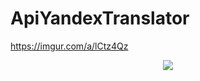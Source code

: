 # ApiYandexTranslator
https://imgur.com/a/lCtz4Qz
<div style="text-align:center"><img src="https://imgur.com/a/lCtz4Qz"/></div>
